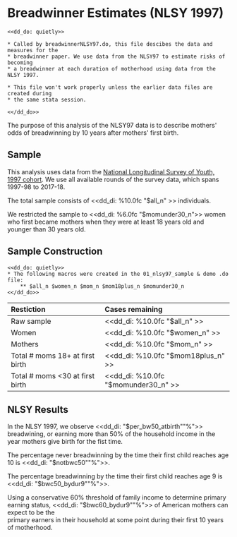 Breadwinner Estimates (NLSY 1997)
================================================================================
~~~~
<<dd_do: quietly>>

* Called by breadwinnerNLSY97.do, this file descibes the data and measures for the 
* breadwinner paper. We use data from the NLSY97 to estimate risks of becoming 
* a breadwinner at each duration of motherhood using data from the NLSY 1997.

* This file won't work properly unless the earlier data files are created during 
* the same stata session.

<</dd_do>>
~~~~

The purpose of this analysis of the NLSY97 data is to describe mothers' odds of 
breadwinning by 10 years after mothers' first birth. 

Sample
--------------------------------------------------------------------------------
This analysis uses data from the [National Longitudinal Survey of Youth, 1997 cohort](https://www.nlsinfo.org/content/cohorts/nlsy97).
We use all available rounds of the survey data, which spans 1997-98 to 2017-18.

The total sample consists of <<dd_di: %10.0fc "$all_n" >> individuals.

We restricted the sample to <<dd_di: %6.0fc "$momunder30_n">> women who first became 
mothers when they were at least 18 years old and younger than 30 years old.  

Sample Construction
--------------------------------------------------------------------------------
  
~~~~
<<dd_do: quietly>>
* The following macros were created in the 01_nlsy97_sample & demo .do file:
	** $all_n $women_n $mom_n $mom18plus_n $momunder30_n
<</dd_do>>
~~~~
  
|__Restiction__  						| __Cases remaining__ 					 |
|:--------------------------------------|:-------------------------------------- |
|Raw sample								|  <<dd_di: %10.0fc "$all_n" >> 		 |
|Women									|  <<dd_di: %10.0fc "$women_n" >>  		 |
|Mothers								|  <<dd_di: %10.0fc "$mom_n" >> 		 |
|Total # moms 18+ at first birth		|  <<dd_di: %10.0fc "$mom18plus_n" >> 	 |
|Total # moms <30 at first birth		|  <<dd_di: %10.0fc "$momunder30_n" >> 	 |

  
NLSY Results
--------------------------------------------------------------------------------

In the NLSY 1997, we observe <<dd_di: "$per_bw50_atbirth""%">> breadwining, 
or earning more than 50% of the household income in the year mothers give birth for the fist time. 

The percentage never breadwinning by the time their first child reaches age 10 
is <<dd_di: "$notbwc50""%">>.

The percentage breadwinning by the time their first child reaches age 9 is <<dd_di: "$bwc50_bydur9""%">>.

Using a conservative 60% threshold of family income to determine primary earning status, 
<<dd_di: "$bwc60_bydur9""%">> of American mothers can expect to be the  
primary earners in their household at some point during their first 10 years of motherhood.
